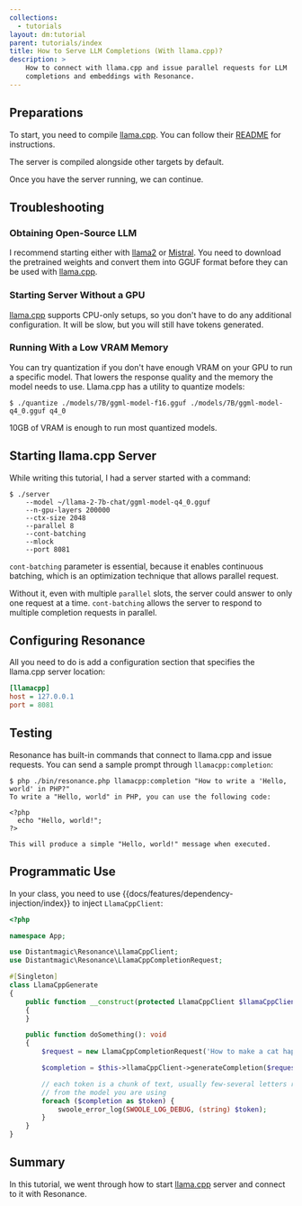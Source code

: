 ```yaml
---
collections:
  - tutorials
layout: dm:tutorial
parent: tutorials/index
title: How to Serve LLM Completions (With llama.cpp)?
description: >
    How to connect with llama.cpp and issue parallel requests for LLM 
    completions and embeddings with Resonance.
---
```


## Preparations

To start, you need to compile 
[llama.cpp](https://github.com/ggerganov/llama.cpp). You can follow their 
[README](https://github.com/ggerganov/llama.cpp/blob/master/README.md) for
instructions.

The server is compiled alongside other targets by default.

Once you have the server running, we can continue.

## Troubleshooting

### Obtaining Open-Source LLM

I recommend starting either with [llama2](https://ai.meta.com/llama/) or 
[Mistral](https://mistral.ai/). You need to download the pretrained weights
and convert them into GGUF format before they can be used with 
[llama.cpp](https://github.com/ggerganov/llama.cpp).

### Starting Server Without a GPU 

[llama.cpp](https://github.com/ggerganov/llama.cpp) supports CPU-only setups,
so you don't have to do any additional configuration. It will be slow, but
you will still have tokens generated.

### Running With a Low VRAM Memory

You can try quantization if you don't have enough VRAM on your GPU to run a 
specific model. That lowers the response quality and the memory the model
needs to use. Llama.cpp has a utility to quantize models:

```shell
$ ./quantize ./models/7B/ggml-model-f16.gguf ./models/7B/ggml-model-q4_0.gguf q4_0
```

10GB of VRAM is enough to run most quantized models.

## Starting llama.cpp Server

While writing this tutorial, I had a server started with a command:

```shell
$ ./server 
    --model ~/llama-2-7b-chat/ggml-model-q4_0.gguf 
    --n-gpu-layers 200000 
    --ctx-size 2048 
    --parallel 8 
    --cont-batching
    --mlock 
    --port 8081
```

`cont-batching` parameter is essential, because it enables 
continuous batching, which is an optimization technique that allows parallel 
request.

Without it, even with multiple `parallel` slots, the server could 
answer to only one request at a time. `cont-batching` allows the server to 
respond
to multiple completion requests in parallel.

## Configuring Resonance

All you need to do is add a configuration section that specifies the llama.cpp
server location:

```ini
[llamacpp]
host = 127.0.0.1
port = 8081
```

## Testing 

Resonance has built-in commands that connect to llama.cpp and issue requests.
You can send a sample prompt through `llamacpp:completion`:

```shell
$ php ./bin/resonance.php llamacpp:completion "How to write a 'Hello, world' in PHP?"
To write a "Hello, world" in PHP, you can use the following code:

<?php
  echo "Hello, world!";
?>

This will produce a simple "Hello, world!" message when executed.
```

## Programmatic Use

In your class, you need to use {{docs/features/dependency-injection/index}} to
inject `LlamaCppClient`:

```php
<?php

namespace App;

use Distantmagic\Resonance\LlamaCppClient;
use Distantmagic\Resonance\LlamaCppCompletionRequest;

#[Singleton]
class LlamaCppGenerate 
{
    public function __construct(protected LlamaCppClient $llamaCppClient) 
    {
    }

    public function doSomething(): void
    {
        $request = new LlamaCppCompletionRequest('How to make a cat happy?');

        $completion = $this->llamaCppClient->generateCompletion($request);

        // each token is a chunk of text, usually few-several letters returned
        // from the model you are using
        foreach ($completion as $token) {
            swoole_error_log(SWOOLE_LOG_DEBUG, (string) $token);
        }
    }
}
```

## Summary

In this tutorial, we went through how to start 
[llama.cpp](https://github.com/ggerganov/llama.cpp) server and connect to it 
with Resonance.
